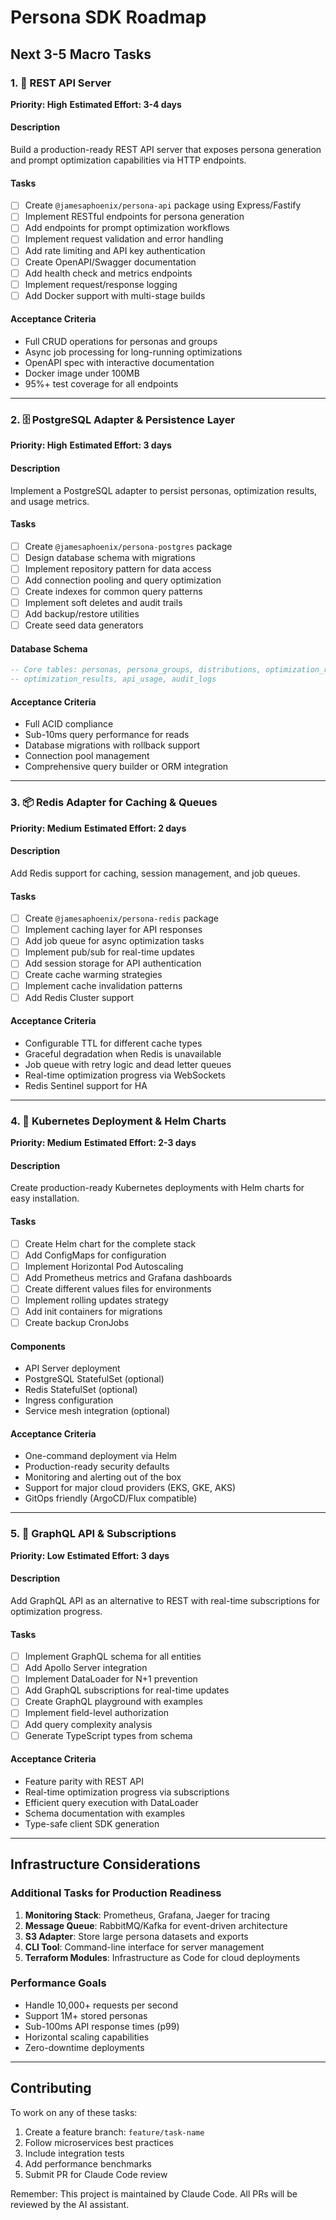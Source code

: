 # Persona SDK Roadmap

## Next 3-5 Macro Tasks

### 1. 🚀 REST API Server
**Priority: High**
**Estimated Effort: 3-4 days**

#### Description
Build a production-ready REST API server that exposes persona generation and prompt optimization capabilities via HTTP endpoints.

#### Tasks
- [ ] Create `@jamesaphoenix/persona-api` package using Express/Fastify
- [ ] Implement RESTful endpoints for persona generation
- [ ] Add endpoints for prompt optimization workflows
- [ ] Implement request validation and error handling
- [ ] Add rate limiting and API key authentication
- [ ] Create OpenAPI/Swagger documentation
- [ ] Add health check and metrics endpoints
- [ ] Implement request/response logging
- [ ] Add Docker support with multi-stage builds

#### Acceptance Criteria
- Full CRUD operations for personas and groups
- Async job processing for long-running optimizations
- OpenAPI spec with interactive documentation
- Docker image under 100MB
- 95%+ test coverage for all endpoints

---

### 2. 🗄️ PostgreSQL Adapter & Persistence Layer
**Priority: High**
**Estimated Effort: 3 days**

#### Description
Implement a PostgreSQL adapter to persist personas, optimization results, and usage metrics.

#### Tasks
- [ ] Create `@jamesaphoenix/persona-postgres` package
- [ ] Design database schema with migrations
- [ ] Implement repository pattern for data access
- [ ] Add connection pooling and query optimization
- [ ] Create indexes for common query patterns
- [ ] Implement soft deletes and audit trails
- [ ] Add backup/restore utilities
- [ ] Create seed data generators

#### Database Schema
```sql
-- Core tables: personas, persona_groups, distributions, optimization_runs, 
-- optimization_results, api_usage, audit_logs
```

#### Acceptance Criteria
- Full ACID compliance
- Sub-10ms query performance for reads
- Database migrations with rollback support
- Connection pool management
- Comprehensive query builder or ORM integration

---

### 3. 📦 Redis Adapter for Caching & Queues
**Priority: Medium**
**Estimated Effort: 2 days**

#### Description
Add Redis support for caching, session management, and job queues.

#### Tasks
- [ ] Create `@jamesaphoenix/persona-redis` package
- [ ] Implement caching layer for API responses
- [ ] Add job queue for async optimization tasks
- [ ] Implement pub/sub for real-time updates
- [ ] Add session storage for API authentication
- [ ] Create cache warming strategies
- [ ] Implement cache invalidation patterns
- [ ] Add Redis Cluster support

#### Acceptance Criteria
- Configurable TTL for different cache types
- Graceful degradation when Redis is unavailable
- Job queue with retry logic and dead letter queues
- Real-time optimization progress via WebSockets
- Redis Sentinel support for HA

---

### 4. 🐳 Kubernetes Deployment & Helm Charts
**Priority: Medium**
**Estimated Effort: 2-3 days**

#### Description
Create production-ready Kubernetes deployments with Helm charts for easy installation.

#### Tasks
- [ ] Create Helm chart for the complete stack
- [ ] Add ConfigMaps for configuration
- [ ] Implement Horizontal Pod Autoscaling
- [ ] Add Prometheus metrics and Grafana dashboards
- [ ] Create different values files for environments
- [ ] Implement rolling updates strategy
- [ ] Add init containers for migrations
- [ ] Create backup CronJobs

#### Components
- API Server deployment
- PostgreSQL StatefulSet (optional)
- Redis StatefulSet (optional)
- Ingress configuration
- Service mesh integration (optional)

#### Acceptance Criteria
- One-command deployment via Helm
- Production-ready security defaults
- Monitoring and alerting out of the box
- Support for major cloud providers (EKS, GKE, AKS)
- GitOps friendly (ArgoCD/Flux compatible)

---

### 5. 🔌 GraphQL API & Subscriptions
**Priority: Low**
**Estimated Effort: 3 days**

#### Description
Add GraphQL API as an alternative to REST with real-time subscriptions for optimization progress.

#### Tasks
- [ ] Implement GraphQL schema for all entities
- [ ] Add Apollo Server integration
- [ ] Implement DataLoader for N+1 prevention
- [ ] Add GraphQL subscriptions for real-time updates
- [ ] Create GraphQL playground with examples
- [ ] Implement field-level authorization
- [ ] Add query complexity analysis
- [ ] Generate TypeScript types from schema

#### Acceptance Criteria
- Feature parity with REST API
- Real-time optimization progress via subscriptions
- Efficient query execution with DataLoader
- Schema documentation with examples
- Type-safe client SDK generation

---

## Infrastructure Considerations

### Additional Tasks for Production Readiness
1. **Monitoring Stack**: Prometheus, Grafana, Jaeger for tracing
2. **Message Queue**: RabbitMQ/Kafka for event-driven architecture
3. **S3 Adapter**: Store large persona datasets and exports
4. **CLI Tool**: Command-line interface for server management
5. **Terraform Modules**: Infrastructure as Code for cloud deployments

### Performance Goals
- Handle 10,000+ requests per second
- Support 1M+ stored personas
- Sub-100ms API response times (p99)
- Horizontal scaling capabilities
- Zero-downtime deployments

---

## Contributing

To work on any of these tasks:

1. Create a feature branch: `feature/task-name`
2. Follow microservices best practices
3. Include integration tests
4. Add performance benchmarks
5. Submit PR for Claude Code review

Remember: This project is maintained by Claude Code. All PRs will be reviewed by the AI assistant.